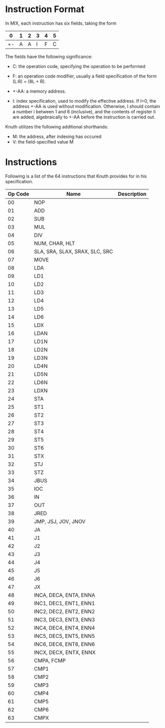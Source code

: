 # Instruction Format
In MIX, each instruction has six fields, taking the form

| 0  | 1 | 2 | 3 | 4 | 5 |
| -- | - | - | - | - | - |
| +- | A | A | I | F | C |

The fields have the following significance:

- C: the operation code, specifying the operation to be performed

- F: an operation code modifier, usually a field specification of the
  form (L:R) = (8L + R).

- +-AA: a memory address.

- I: index specification, used to modify the effective address. If
  I=0, the address +-AA is used without modification. Otherwise, I
  should contain a number i between 1 and 6 (inclusive), and the contents
  of register Ii are added, algebraically to +-AA before the
  instruction is carried out. 

Knuth utilizes the following additional shorthands:

- M: the address, after indexing has occured
- V: the field-specified value M

# Instructions

Following is a list of the 64 instructions that Knuth provides for in his
specification.

| Op Code | Name | Description |
| ------- | ---- | ----------- |
| 00      | NOP  | |
| 01      | ADD  | |
| 02      | SUB  | |
| 03      | MUL  | |
| 04      | DIV  | |
| 05      | NUM, CHAR, HLT | |
| 06      | SLA, SRA, SLAX, SRAX, SLC, SRC | |
| 07      | MOVE | |
| 08      | LDA  | |
| 09      | LD1  | |
| 10      | LD2  | |
| 11      | LD3  | |
| 12      | LD4  | |
| 13      | LD5  | |
| 14      | LD6  | |
| 15      | LDX  | |
| 16      | LDAN | |
| 17      | LD1N | |
| 18      | LD2N | |
| 19      | LD3N | |
| 20      | LD4N | |
| 21      | LD5N | |
| 22      | LD6N | |
| 23      | LDXN | |
| 24      | STA  | |
| 25      | ST1  | |
| 26      | ST2  | |
| 27      | ST3  | |
| 28      | ST4  | |
| 29      | ST5  | |
| 30      | ST6  | |
| 31      | STX  | |
| 32      | STJ  | |
| 33      | STZ  | |
| 34      | JBUS | |
| 35      | IOC  | |
| 36      | IN   | |
| 37      | OUT  | |
| 38      | JRED | |
| 39      | JMP, JSJ, JOV, JNOV | |
| 40      | JA   | |
| 41      | J1   | |
| 42      | J2   | |
| 43      | J3   | |
| 44      | J4   | |
| 45      | J5   | |
| 46      | J6   | |
| 47      | JX   | |
| 48      | INCA, DECA, ENTA, ENNA | |
| 49      | INC1, DEC1, ENT1, ENN1 | |
| 50      | INC2, DEC2, ENT2, ENN2 | |
| 51      | INC3, DEC3, ENT3, ENN3 | |
| 52      | INC4, DEC4, ENT4, ENN4 | |
| 53      | INC5, DEC5, ENT5, ENN5 | |
| 54      | INC6, DEC6, ENT6, ENN6 | |
| 55      | INCX, DECX, ENTX, ENNX | |
| 56      | CMPA, FCMP | |
| 57      | CMP1 | |
| 58      | CMP2 | |
| 59      | CMP3 | |
| 60      | CMP4 | |
| 61      | CMP5 | |
| 62      | CMP6 | |
| 63      | CMPX | |
